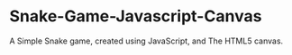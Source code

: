 # Snake-Game-Javascript-Canvas

A Simple Snake game, created using JavaScript, and The HTML5 canvas.

